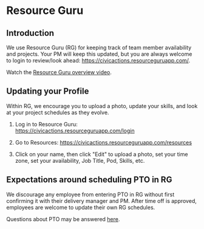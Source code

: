 # Resource Guru

## Introduction

We use Resource Guru (RG) for keeping track of team member availability and projects. Your PM will keep this updated, but you are always welcome to login to review/look ahead: <https://civicactions.resourceguruapp.com/>.

Watch the [Resource Guru overview video](https://www.youtube.com/watch?v=O2m9Yv3LDj8).

## Updating your Profile

Within RG, we encourage you to upload a photo, update your skills, and look at your project schedules as they evolve.

1. Log in to Resource Guru: <https://civicactions.resourceguruapp.com/login>

2. Go to Resources: <https://civicactions.resourceguruapp.com/resources>

3. Click on your name, then click "Edit" to upload a photo, set your time zone, set your availability, Job Title, Pod, Skills, etc.

## Expectations around scheduling PTO in RG

We discourage any employee from entering PTO in RG without first confirming it with their delivery manager and PM. After time off is approved, employees are welcome to update their own RG schedules.

Questions about PTO may be answered [here](https://github.com/CivicActions/handbook#pto).
